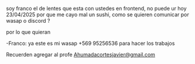 soy franco el de lentes que esta con ustedes en frontend, no puede ur hoy 23/04/2025 por que me cayo mal un sushi, como se quieren comunicar por wasap o discord ?

por lo que quieran 

-Franco: ya este es mi wasap +569 95256536 para hacer los trabajos


Recuerden agregar al profe Ahumadacortesjavier@gmail.com
